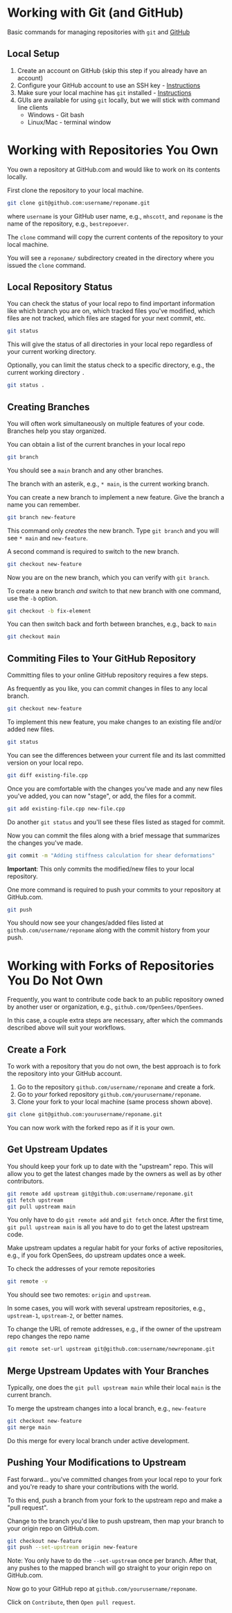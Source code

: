 # Working with Git (and GitHub)

Basic commands for managing repositories with `git` and [GitHub](https://github.com)

## Local Setup

1. Create an account on GitHub (skip this step if you already have an account)
2. Configure your GitHub account to use an SSH key - [Instructions](https://docs.github.com/en/authentication/connecting-to-github-with-ssh/adding-a-new-ssh-key-to-your-github-account)
1. Make sure your local machine has `git` installed - [Instructions](https://github.com/git-guides/install-git)
2. GUIs are available for using `git` locally, but we will stick with command line clients
    + Windows - Git bash
    + Linux/Mac - terminal window

# Working with Repositories You Own

You own a repository at GitHub.com and would like to work on its contents locally.

First clone the repository to your local machine.

```bash
git clone git@github.com:username/reponame.git
```

where `username` is your GitHub user name, e.g., `mhscott`, and `reponame` is the name of the repository, e.g., `bestrepoever`.

The `clone` command will copy the current contents of the repository to your local machine.

You will see a `reponame/` subdirectory created in the directory where you issued the `clone` command.

## Local Repository Status

You can check the status of your local repo to find important information like which branch you are on, which tracked files you've modified, which files are not tracked, which files are staged for your next commit, etc.

```bash
git status
```

This will give the status of all directories in your local repo regardless of your current working directory.

Optionally, you can limit the status check to a specific directory, e.g., the current working directory `.`

```bash
git status .
```

## Creating Branches

You will often work simultaneously on multiple features of your code. Branches help you stay organized.

You can obtain a list of the current branches in your local repo

```bash
git branch
```

You should see a `main` branch and any other branches.

The branch with an asterik, e.g., `* main`, is the current working branch.

You can create a new branch to implement a new feature. Give the branch a name you can remember.

```bash
git branch new-feature
```

This command only *creates* the new branch. Type `git branch` and you will see `* main` and `new-feature`.

A second command is required to switch to the new branch.

```bash
git checkout new-feature
```

Now you are on the new branch, which you can verify with `git branch`.

To create a new branch *and* switch to that new branch with one command, use the `-b` option.

```bash
git checkout -b fix-element
```

You can then switch back and forth between branches, e.g., back to `main`

```bash
git checkout main
```

## Commiting Files to Your GitHub Repository

Committing files to your online GitHub repository requires a few steps.

As frequently as you like, you can commit changes in files to any local branch.

```bash
git checkout new-feature
```

To implement this new feature, you make changes to an existing file and/or added new files.

```bash
git status
```

You can see the differences between your current file and its last committed version on your local repo.

```bash
git diff existing-file.cpp
```

Once you are comfortable with the changes you've made and any new files you've added, you can now "stage", or add, the files for a commit.

```bash
git add existing-file.cpp new-file.cpp
```

Do another `git status` and you'll see these files listed as staged for commit.

Now you can commit the files along with a brief message that summarizes the changes you've made.

```bash
git commit -m "Adding stiffness calculation for shear deformations"
```

**Important**: This only commits the modified/new files to your local repository.

One more command is required to push your commits to your repository at GitHub.com.

```bash
git push
```

You should now see your changes/added files listed at `github.com/username/reponame` along with the commit history from your push.

# Working with Forks of Repositories You Do Not Own

Frequently, you want to contribute code back to an public repository owned by another user or organization, e.g., `github.com/OpenSees/OpenSees`.

In this case, a couple extra steps are necessary, after which the commands described above will suit your workflows.

## Create a Fork

To work with a repository that you do not own, the best approach is to fork the repository into your GitHub account.

1. Go to the repository `github.com/username/reponame` and create a fork.
2. Go to *your* forked repository `github.com/yourusername/reponame`.
3. Clone your fork to your local machine (same process shown above).

```bash
git clone git@github.com:yourusername/reponame.git
```

You can now work with the forked repo as if it is your own.

## Get Upstream Updates

You should keep your fork up to date with the "upstream" repo. This will allow you to get the latest changes made by the owners as well as by other contributors.

```bash
git remote add upstream git@github.com:username/reponame.git
git fetch upstream
git pull upstream main
```

You only have to do `git remote add` and `git fetch` once. After the first time, `git pull upstream main` is all you have to do to get the latest upstream code.

Make upstream updates a regular habit for your forks of active repositories, e.g., if you fork OpenSees, do upstream updates once a week.

To check the addresses of your remote repositories

```bash
git remote -v
```

You should see two remotes: `origin` and `upstream`.

In some cases, you will work with several upstream repositories, e.g., `upstream-1`, `upstream-2`, or better names.

To change the URL of remote addresses, e.g., if the owner of the upstream repo changes the repo name

```bash
git remote set-url upstream git@github.com:username/newreponame.git
```

## Merge Upstream Updates with Your Branches

Typically, one does the `git pull upstream main` while their local `main` is the current branch.

To merge the upstream changes into a local branch, e.g., `new-feature`

```bash
git checkout new-feature
git merge main
```

Do this merge for every local branch under active development.

## Pushing Your Modifications to Upstream

Fast forward... you've committed changes from your local repo to your fork and you're ready to share your contributions with the world.

To this end, push a branch from your fork to the upstream repo and make a "pull request".

Change to the branch you'd like to push upstream, then map your branch to your origin repo on GitHub.com.

```bash
git checkout new-feature
git push --set-upstream origin new-feature
```

Note: You only have to do the `--set-upstream` once per branch. After that, any pushes to the mapped branch will go straight to your origin repo on GitHub.com.

Now go to your GitHub repo at `github.com/yourusername/reponame`.

Click on `Contribute`, then `Open pull request`.

